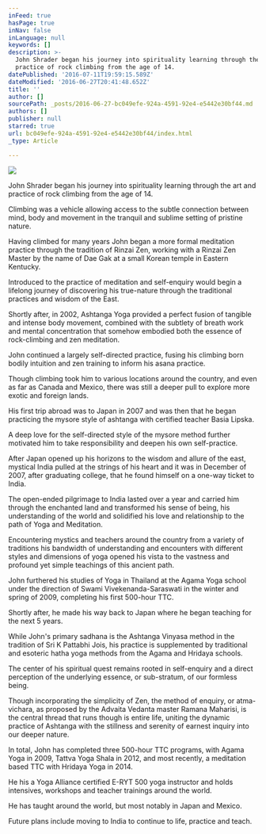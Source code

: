 ```yaml
---
inFeed: true
hasPage: true
inNav: false
inLanguage: null
keywords: []
description: >-
  John Shrader began his journey into spirituality learning through the art and
  practice of rock climbing from the age of 14.
datePublished: '2016-07-11T19:59:15.589Z'
dateModified: '2016-06-27T20:41:48.652Z'
title: ''
author: []
sourcePath: _posts/2016-06-27-bc049efe-924a-4591-92e4-e5442e30bf44.md
authors: []
publisher: null
starred: true
url: bc049efe-924a-4591-92e4-e5442e30bf44/index.html
_type: Article

---
```

![](https://the-grid-user-content.s3-us-west-2.amazonaws.com/ac018976-1660-4494-a558-8a19bdbac8c8.jpg)

John Shrader began his journey into spirituality learning through the art and practice of rock climbing from the age of 14\.

Climbing was a vehicle allowing access to the subtle connection between mind, body and movement in the tranquil and sublime setting of pristine nature.

Having climbed for many years John began a more formal meditation practice through the tradition of Rinzai Zen, working with a Rinzai Zen Master by the name of Dae Gak at a small Korean temple in Eastern Kentucky.

Introduced to the practice of meditation and self-enquiry would begin a lifelong journey of discovering his true-nature through the traditional practices and wisdom of the East.

Shortly after, in 2002, Ashtanga Yoga provided a perfect fusion of tangible and intense body movement, combined with the subtlety of breath work and mental concentration that somehow embodied both the essence of rock-climbing and zen meditation.

John continued a largely self-directed practice, fusing his climbing born bodily intuition and zen training to inform his asana practice.

Though climbing took him to various locations around the country, and even as far as Canada and Mexico, there was still a deeper pull to explore more exotic and foreign lands.

His first trip abroad was to Japan in 2007 and was then that he began practicing the mysore style of ashtanga with certified teacher Basia Lipska.

A deep love for the self-directed style of the mysore method further motivated him to take responsibility and deepen his own self-practice. 

After Japan opened up his horizons to the wisdom and allure of the east, mystical India pulled at the strings of his heart and it was in December of 2007, after graduating college, that he found himself on a one-way ticket to India.

The open-ended pilgrimage to India lasted over a year and carried him through the enchanted land and transformed his sense of being, his understanding of the world and solidified his love and relationship to the path of Yoga and Meditation. 

Encountering mystics and teachers around the country from a variety of traditions his bandwidth of understanding and encounters with different styles and dimensions of yoga opened his vista to the vastness and profound yet simple teachings of this ancient path. 

John furthered his studies of Yoga in Thailand at the Agama Yoga school under the direction of Swami Vivekenanda-Saraswati in the winter and spring of 2009, completing his first 500-hour TTC.

Shortly after, he made his way back to Japan where he began teaching for the next 5 years. 

While John's primary sadhana is the Ashtanga Vinyasa method in the tradition of Sri K Pattabhi Jois, his practice is supplemented by traditional and esoteric hatha yoga methods from the Agama and Hridaya schools.

The center of his spiritual quest remains rooted in self-enquiry and a direct perception of the underlying essence, or sub-stratum, of our formless being.

Though incorporating the simplicity of Zen, the method of enquiry, or atma-vichara, as proposed by the Advaita Vedanta master Ramana Maharisi, is the central thread that runs though is entire life, uniting the dynamic practice of Ashtanga with the stillness and serenity of earnest inquiry into our deeper nature. 

In total, John has completed three 500-hour TTC programs, with Agama Yoga in 2009, Tattva Yoga Shala in 2012, and most recently, a meditation based TTC with Hridaya Yoga in 2014\.

He his a Yoga Alliance certified E-RYT 500 yoga instructor and holds intensives, workshops and teacher trainings around the world.

He has taught around the world, but most notably in Japan and Mexico.

Future plans include moving to India to continue to life, practice and teach.